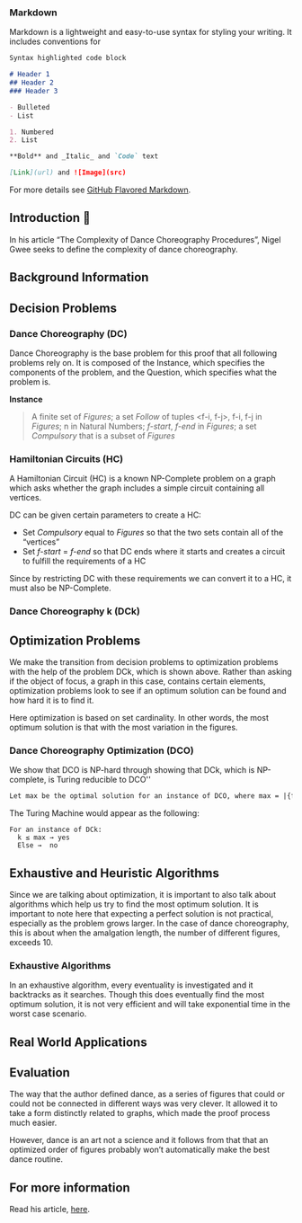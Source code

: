 ### Markdown

Markdown is a lightweight and easy-to-use syntax for styling your writing. It includes conventions for

```markdown
Syntax highlighted code block

# Header 1
## Header 2
### Header 3

- Bulleted
- List

1. Numbered
2. List

**Bold** and _Italic_ and `Code` text

[Link](url) and ![Image](src)
```
For more details see [GitHub Flavored Markdown](https://guides.github.com/features/mastering-markdown/).


## Introduction :dancer:
In his article “The Complexity of Dance Choreography Procedures”, Nigel Gwee seeks to define the complexity of dance choreography.

## Background Information
## Decision Problems
### Dance Choreography (DC)
Dance Choreography is the base problem for this proof that all following problems rely on. It is composed of the Instance, which specifies the components of the problem, and the Question, which specifies what the problem is.

**Instance**
>A finite set of _Figures_;
>a set _Follow_ of tuples <f-i, f-j>, f-i, f-j in _Figures_;
>n in Natural Numbers;
>_f-start_, _f-end_ in _Figures_;
>a set _Compulsory_ that is a subset of _Figures_

### Hamiltonian Circuits (HC)
A Hamiltonian Circuit (HC) is a known NP-Complete problem on a graph which asks whether the graph includes a simple circuit containing all vertices. 

DC can be given certain parameters to create a HC:
- Set _Compulsory_ equal to _Figures_ so that the two sets contain all of the “vertices” 
- Set _f-start_ = _f-end_ so that DC ends where it starts and creates a circuit to fulfill the requirements of a HC

Since by restricting DC with these requirements we can convert it to a HC, it must also be NP-Complete.

### Dance Choreography k (DCk)


## Optimization Problems
We make the transition from decision problems to optimization problems with the help of the problem DCk, which is shown above. Rather than asking if the object of focus, a graph in this case, contains certain elements, optimization problems look to see if an optimum solution can be found and how hard it is to find it. 

Here optimization is based on set cardinality. In other words, the most optimum solution is that with the most variation in the figures. 
### Dance Choreography Optimization (DCO)
We show that DCO is NP-hard through showing that DCk, which is NP-complete, is Turing reducible to DCO''
```markdown
Let max be the optimal solution for an instance of DCO, where max = |{f1, .. fn}|. 
```
The Turing Machine would appear as the following:
```
For an instance of DCk:
  k ≤ max → yes 
  Else →  no
```
## Exhaustive and Heuristic Algorithms
Since we are talking about optimization, it is important to also talk about algorithms which help us try to find the most optimum solution. It is important to note here that expecting a perfect solution is not practical, especially as the problem grows larger. In the case of dance choreography, this is about when the amalgation length, the number of different figures, exceeds 10.
### Exhaustive Algorithms
In an exhaustive algorithm, every eventuality is investigated and it backtracks as it searches. Though this does eventually find the most optimum solution, it is not very efficient and will take exponential time in the worst case scenario.

## Real World Applications

## Evaluation
The way that the author defined dance, as a series of figures that could or could not be connected in different ways was very clever. It allowed it to take a form distinctly related to graphs, which made the proof process much easier.

However, dance is an art not a science and it follows from that that an optimized order of figures probably won’t automatically make the best dance routine.

## For more information

Read his article, [here](http://dl6.globalstf.org/index.php/joc/article/download/1092/1025/).
